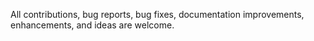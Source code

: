 All contributions, bug reports, bug fixes, documentation improvements,
enhancements, and ideas are welcome.

